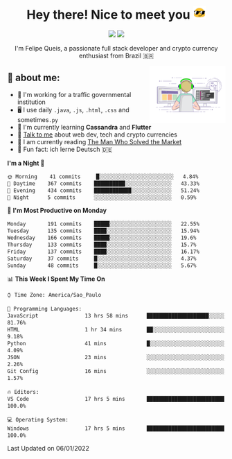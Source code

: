 
<h1 align="center">Hey there! Nice to meet you <img src="assets/sunglasses.gif" width="30"/></h1>

<p align="center">
  <a href="https://www.linkedin.com/in/fqueis"><img src="https://img.shields.io/badge/-LinkedIn-blue?style=flat&logo=Linkedin&logoColor=white" /></a>
  <a href="mailto:fqueis@gmail.com"><img src="https://img.shields.io/badge/-Gmail-c14438?style=flat&logo=Gmail&logoColor=white" /></a>
</p>

<p align="center">I'm Felipe Queis, a passionate full stack developer and crypto currency enthusiast from Brazil 🇧🇷</p>

<img width="35%" align="right" alt="fqueis" src="assets/profile.gif" /></p>

## 🤵 about me:

- 🏢 I'm working for a traffic governmental institution
- 🖥️ I use daily `.java`, `.js`, `.html`, `.css` and sometimes`.py`
- 🌱 I'm currently learning **Cassandra** and **Flutter**
- 💬 [Talk to me](https://github.com/fqueis/fqueis/discussions) about web dev, tech and crypto currencies
- 📖 I am currently reading [The Man Who Solved the Market](https://amzn.com/073521798X)
- 💭 Fun fact: ich lerne Deutsch 🇩🇪

<!--START_SECTION:waka-->
**I'm a Night 🦉** 

```text
🌞 Morning    41 commits     █░░░░░░░░░░░░░░░░░░░░░░░░   4.84% 
🌆 Daytime    367 commits    ██████████░░░░░░░░░░░░░░░   43.33% 
🌃 Evening    434 commits    ████████████░░░░░░░░░░░░░   51.24% 
🌙 Night      5 commits      ░░░░░░░░░░░░░░░░░░░░░░░░░   0.59%

```
📅 **I'm Most Productive on Monday** 

```text
Monday       191 commits    █████░░░░░░░░░░░░░░░░░░░░   22.55% 
Tuesday      135 commits    ████░░░░░░░░░░░░░░░░░░░░░   15.94% 
Wednesday    166 commits    █████░░░░░░░░░░░░░░░░░░░░   19.6% 
Thursday     133 commits    ████░░░░░░░░░░░░░░░░░░░░░   15.7% 
Friday       137 commits    ████░░░░░░░░░░░░░░░░░░░░░   16.17% 
Saturday     37 commits     █░░░░░░░░░░░░░░░░░░░░░░░░   4.37% 
Sunday       48 commits     █░░░░░░░░░░░░░░░░░░░░░░░░   5.67%

```


📊 **This Week I Spent My Time On** 

```text
⌚︎ Time Zone: America/Sao_Paulo

💬 Programming Languages: 
JavaScript               13 hrs 58 mins      ████████████████████░░░░░   81.76% 
HTML                     1 hr 34 mins        ██░░░░░░░░░░░░░░░░░░░░░░░   9.18% 
Python                   41 mins             █░░░░░░░░░░░░░░░░░░░░░░░░   4.09% 
JSON                     23 mins             ░░░░░░░░░░░░░░░░░░░░░░░░░   2.26% 
Git Config               16 mins             ░░░░░░░░░░░░░░░░░░░░░░░░░   1.57%

🔥 Editors: 
VS Code                  17 hrs 5 mins       █████████████████████████   100.0%

💻 Operating System: 
Windows                  17 hrs 5 mins       █████████████████████████   100.0%

```


 Last Updated on 06/01/2022
<!--END_SECTION:waka-->
